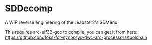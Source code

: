 # SDDecomp
A WIP reverse engineering of the Leapster2's SDMenu.

This requires arc-elf32-gcc to compile, you can get it from here: https://github.com/foss-for-synopsys-dwc-arc-processors/toolchain

